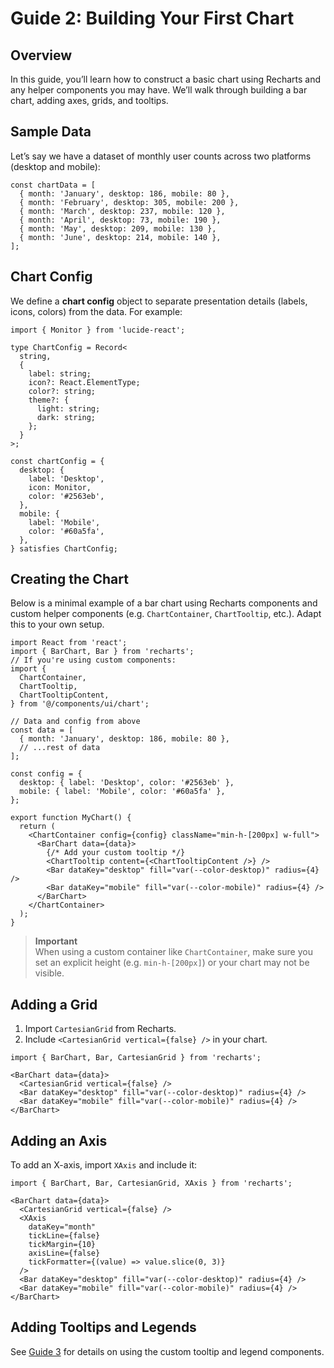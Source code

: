 # Guide 2: Building Your First Chart

## Overview

In this guide, you’ll learn how to construct a basic chart using Recharts and any helper components you may have. We’ll walk through building a bar chart, adding axes, grids, and tooltips.

## Sample Data

Let’s say we have a dataset of monthly user counts across two platforms (desktop and mobile):

```tsx
const chartData = [
  { month: 'January', desktop: 186, mobile: 80 },
  { month: 'February', desktop: 305, mobile: 200 },
  { month: 'March', desktop: 237, mobile: 120 },
  { month: 'April', desktop: 73, mobile: 190 },
  { month: 'May', desktop: 209, mobile: 130 },
  { month: 'June', desktop: 214, mobile: 140 },
];
```

## Chart Config

We define a **chart config** object to separate presentation details (labels, icons, colors) from the data. For example:

```tsx
import { Monitor } from 'lucide-react';

type ChartConfig = Record<
  string,
  {
    label: string;
    icon?: React.ElementType;
    color?: string;
    theme?: {
      light: string;
      dark: string;
    };
  }
>;

const chartConfig = {
  desktop: {
    label: 'Desktop',
    icon: Monitor,
    color: '#2563eb',
  },
  mobile: {
    label: 'Mobile',
    color: '#60a5fa',
  },
} satisfies ChartConfig;
```

## Creating the Chart

Below is a minimal example of a bar chart using Recharts components and custom helper components (e.g. `ChartContainer`, `ChartTooltip`, etc.). Adapt this to your own setup.

```tsx
import React from 'react';
import { BarChart, Bar } from 'recharts';
// If you're using custom components:
import {
  ChartContainer,
  ChartTooltip,
  ChartTooltipContent,
} from '@/components/ui/chart';

// Data and config from above
const data = [
  { month: 'January', desktop: 186, mobile: 80 },
  // ...rest of data
];

const config = {
  desktop: { label: 'Desktop', color: '#2563eb' },
  mobile: { label: 'Mobile', color: '#60a5fa' },
};

export function MyChart() {
  return (
    <ChartContainer config={config} className="min-h-[200px] w-full">
      <BarChart data={data}>
        {/* Add your custom tooltip */}
        <ChartTooltip content={<ChartTooltipContent />} />
        <Bar dataKey="desktop" fill="var(--color-desktop)" radius={4} />
        <Bar dataKey="mobile" fill="var(--color-mobile)" radius={4} />
      </BarChart>
    </ChartContainer>
  );
}
```

> **Important**  
> When using a custom container like `ChartContainer`, make sure you set an explicit height (e.g. `min-h-[200px]`) or your chart may not be visible.

## Adding a Grid

1. Import `CartesianGrid` from Recharts.
2. Include `<CartesianGrid vertical={false} />` in your chart.

```tsx
import { BarChart, Bar, CartesianGrid } from 'recharts';

<BarChart data={data}>
  <CartesianGrid vertical={false} />
  <Bar dataKey="desktop" fill="var(--color-desktop)" radius={4} />
  <Bar dataKey="mobile" fill="var(--color-mobile)" radius={4} />
</BarChart>
```

## Adding an Axis

To add an X-axis, import `XAxis` and include it:

```tsx
import { BarChart, Bar, CartesianGrid, XAxis } from 'recharts';

<BarChart data={data}>
  <CartesianGrid vertical={false} />
  <XAxis
    dataKey="month"
    tickLine={false}
    tickMargin={10}
    axisLine={false}
    tickFormatter={(value) => value.slice(0, 3)}
  />
  <Bar dataKey="desktop" fill="var(--color-desktop)" radius={4} />
  <Bar dataKey="mobile" fill="var(--color-mobile)" radius={4} />
</BarChart>
```

## Adding Tooltips and Legends

See [Guide 3](#guide-3-advanced-features-theming-tooltips-legends-and-accessibility) for details on using the custom tooltip and legend components.
